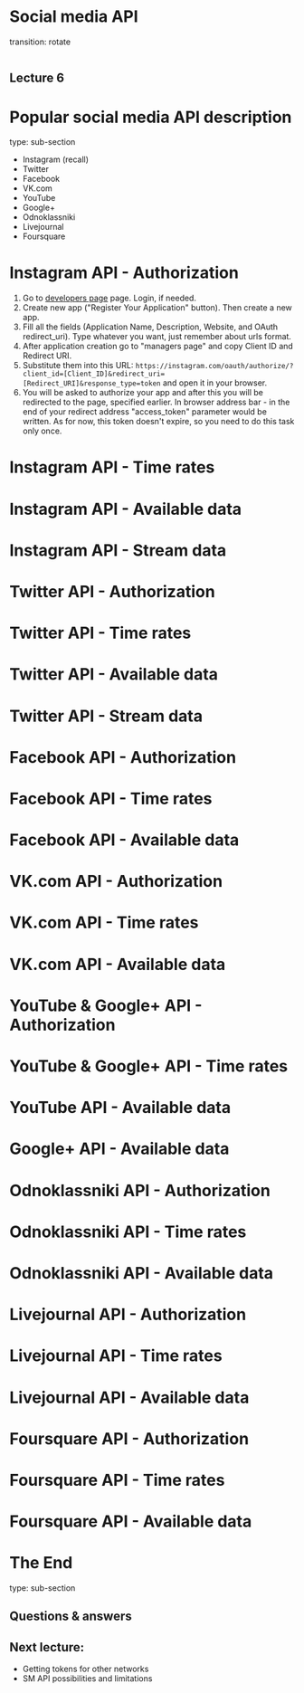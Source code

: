 Social media API
========================================================
transition: rotate

![]()

## Lecture 6

Popular social media API description
========================================================
type: sub-section

* Instagram (recall)
* Twitter
* Facebook
* VK.com
* YouTube
* Google+
* Odnoklassniki
* Livejournal
* Foursquare

Instagram API - Authorization
=======================================================

1. Go to [developers page](http://instagram.com/developer/) page. Login, if needed.
2. Create new app ("Register Your Application" button). Then create a new app.
3. Fill all the fields (Application Name, Description, Website, and OAuth redirect_uri). Type whatever you want, just remember about urls format.
4. After application creation go to "managers page" and copy Client ID and Redirect URI.
5. Substitute them into this URL: `https://instagram.com/oauth/authorize/?client_id=[Client_ID]&redirect_uri=[Redirect_URI]&response_type=token` and open it in your browser.
6. You will be asked to authorize your app and after this you will be redirected to the page, specified earlier. In browser address bar - in the end of your redirect address "access_token" parameter would be written. As for now, this token doesn't expire, so you need to do this task only once.

Instagram API - Time rates
========================================================


Instagram API - Available data
========================================================

Instagram API - Stream data
=======================================================

Twitter API - Authorization
=======================================================

Twitter API - Time rates
========================================================

Twitter API - Available data
========================================================

Twitter API - Stream data
=======================================================

Facebook API - Authorization
=======================================================

Facebook API - Time rates
========================================================

Facebook API - Available data
========================================================

VK.com API - Authorization
=======================================================

VK.com API - Time rates
========================================================

VK.com API - Available data
========================================================

YouTube & Google+ API - Authorization
=======================================================

YouTube & Google+ API - Time rates
========================================================

YouTube API - Available data
========================================================

Google+ API - Available data
========================================================

Odnoklassniki API - Authorization
=======================================================

Odnoklassniki API - Time rates
========================================================

Odnoklassniki API - Available data
========================================================

Livejournal API - Authorization
=======================================================

Livejournal API - Time rates
========================================================

Livejournal API - Available data
========================================================

Foursquare API - Authorization
=======================================================

Foursquare API - Time rates
========================================================

Foursquare API - Available data
========================================================

The End
========================================================
type: sub-section

## Questions & answers

## Next lecture:

* Getting tokens for other networks
* SM API possibilities and limitations

